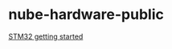 # nube-hardware-public


[STM32 getting started](https://github.com/NubeIO/nube-hardware-public/blob/master/rubix-compute/stm32)
